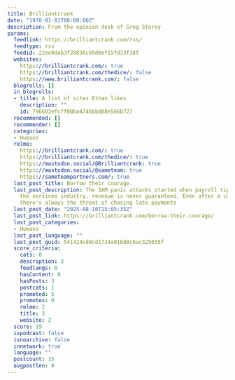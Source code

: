 ```yaml
---
title: Brilliantcrank
date: "1970-01-01T00:00:00Z"
description: From the opinion desk of Greg Storey
params:
  feedlink: https://brilliantcrank.com/rss/
  feedtype: rss
  feedid: 22ee0dab3f28836c69d0ef15fd23f38f
  websites:
    https://brilliantcrank.com/: true
    https://brilliantcrank.com/thedice/: false
    https://www.brilliantcrank.com/: false
  blogrolls: []
  in_blogrolls:
  - title: A list of sites Ethan likes
    description: ""
    id: 796603efcff00ba474bbbd88e566b727
  recommended: []
  recommender: []
  categories:
  - Humans
  relme:
    https://brilliantcrank.com/: true
    https://brilliantcrank.com/thedice/: true
    https://mastodon.social/@Brilliantcrank: true
    https://mastodon.social/@sameteam: true
    https://sameteampartners.com/: true
  last_post_title: Borrow their courage.
  last_post_description: The 3AM panic attacks started when payroll tipped over $500k.In
    the services industry, revenue is never guaranteed. Even after a contract is signed,
    there's always the threat of chasing late payments
  last_post_date: "2025-08-10T15:05:35Z"
  last_post_link: https://brilliantcrank.com/borrow-their-courage/
  last_post_categories:
  - Humans
  last_post_language: ""
  last_post_guid: 541424cd8cd1724a01b88c6ac325035f
  score_criteria:
    cats: 0
    description: 3
    feedlangs: 0
    hasContent: 0
    hasPosts: 3
    postcats: 1
    promoted: 5
    promotes: 0
    relme: 2
    title: 3
    website: 2
  score: 19
  ispodcast: false
  isnoarchive: false
  innetwork: true
  language: ""
  postcount: 15
  avgpostlen: 0
---
```

